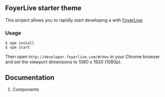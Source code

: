 ## FoyerLive starter theme

This project allows you to rapidly start developing a with [FoyerLive](http://foyerlive.com).

### Usage

```
$ npm install
$ npm start
```

Then open `http://developer.foyerlive.com/#/dev` in your Chrome browser and set the viewport dimensions to 1080 x 1920 (1080p).

## Documentation

1. Components
